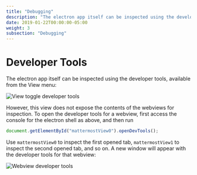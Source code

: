 ```yaml
---
title: "Debugging"
description: "The electron app itself can be inspected using the developer tools, available from the View menu of Safari."
date: 2019-01-22T00:00:00-05:00
weight: 3
subsection: "Debugging"
---
```


# Developer Tools

The electron app itself can be inspected using the developer tools, available from the View menu:

![View toggle developer tools](/contribute/desktop/view-toggle-developer-tools.png)

However, this view does not expose the contents of the webviews for inspection. To open the developer tools for a webview, first access the console for the electron shell as above, and then run

```js
document.getElementById("mattermostView0").openDevTools();
```

Use `mattermostView0` to inspect the first opened tab, `mattermostView1` to inspect the second opened tab, and so on. A new window will appear with the developer tools for that webview:

![Webview developer tools](/contribute/desktop/webview-developer-tools.png)

